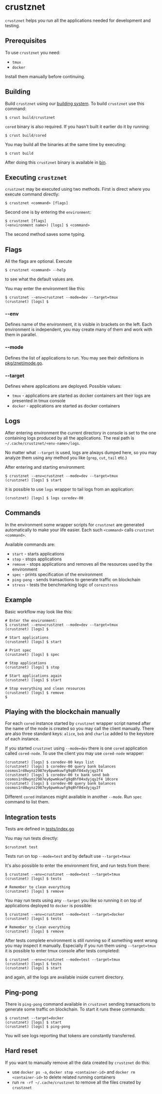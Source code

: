 # crustznet
`crustznet` helps you run all the applications needed for development and testing.

## Prerequisites
To use `crustznet` you need:
- `tmux`
- `docker`

Install them manually before continuing.

## Building

Build `crustznet` using our [building system](../../../build).
To build `crustznet` use this command:

```
$ crust build/crustznet
```

`cored` binary is also required. If you hasn't built it earlier do it by running:

```
$ crust build/cored
```

You may build all the binaries at the same time by executing:

```
$ crust build
```

After doing this `crustznet` binary is available in [bin](../../../bin).

## Executing `crustznet`

`crustznet` may be executed using two methods.
First is direct where you execute command directly:

```
$ crustznet <command> [flags]
```

Second one is by entering the `environment`:

```
$ crustznet [flags]
(<environment name>) [logs] $ <command> 
```

The second method saves some typing.

## Flags

All the flags are optional. Execute

```
$ crustznet <command> --help
```

to see what the default values are.

You may enter the environment like this:

```
$ crustznet --env=crustznet --mode=dev --target=tmux
(crustznet) [logs] $
```

### --env

Defines name of the environment, it is visible in brackets on the left.
Each environment is independent, you may create many of them and work with them in parallel.

### --mode

Defines the list of applications to run. You may see their definitions in [pkg/znet/mode.go](../../pkg/znet/mode.go).

### --target

Defines where applications are deployed. Possible values:
- `tmux` - applications are started as docker containers ant their logs are presented in tmux console
- `docker` - applications are started as docker containers

## Logs

After entering environment the current directory in console is set to the one
containing logs produced by all the applications. The real path is `~/.cache/crustznet/<env-name>/logs`.

No matter what `--target` is used, logs are always dumped here, so you may analyze them using any method you like (`grep`, `cut`, `tail` etc.)

After entering and starting environment:

```
$ crustznet --env=crustznet --mode=dev --target=tmux
(crustznet) [logs] $ start
```

it is possible to use `logs` wrapper to tail logs from an application:

```
(crustznet) [logs] $ logs coredev-00
```

## Commands

In the environment some wrapper scripts for `crustznet` are generated automatically to make your life easier.
Each such `<command>` calls `crustznet <command>`.

Available commands are:
- `start` - starts applications
- `stop` - stops applications
- `remove` - stops applications and removes all the resources used by the environment
- `spec` - prints specification of the environment
- `ping-pong` - sends transactions to generate traffic on blockchain
- `stress` - tests the benchmarking logic of `corezstress`

## Example

Basic workflow may look like this:

```
# Enter the environment:
$ crustznet --env=crustznet --mode=dev --target=tmux
(crustznet) [logs] $

# Start applications
(crustznet) [logs] $ start

# Print spec
(crustznet) [logs] $ spec

# Stop applications
(crustznet) [logs] $ stop

# Start applications again
(crustznet) [logs] $ start

# Stop everything and clean resources
(crustznet) [logs] $ remove
$
```

## Playing with the blockchain manually

For each `cored` instance started by `crustznet` wrapper script named after the name of the node is created so you may call the client manually.
There are also three standard keys: `alice`, `bob` and `charlie` added to the keystore of each instance.

If you started `crustznet` using `--mode=dev` there is one `cored` application called `cored-node`.
To use the client you may use `cored-node` wrapper:

```
(crustznet) [logs] $ coredev-00 keys list
(crustznet) [logs] $ coredev-00 query bank balances cosmos1rd8wynz2987ey6pwmkuwfg9q8hf04xdyjqy2f4
(crustznet) [logs] $ coredev-00 tx bank send bob cosmos1rd8wynz2987ey6pwmkuwfg9q8hf04xdyjqy2f4 10core
(crustznet) [logs] $ coredev-00 query bank balances cosmos1rd8wynz2987ey6pwmkuwfg9q8hf04xdyjqy2f
```

Different `cored` instances might available in another `--mode`. Run `spec` command to list them.

## Integration tests

Tests are defined in [tests/index.go](../../tests/index.go)

You may run tests directly:

```
$crustznet test
```

Tests run on top `--mode=test` and by default use `--target=tmux`

It's also possible to enter the environment first, and run tests from there:

```
$ crustznet --env=crustznet --mode=test --target=tmux
(crustznet) [logs] $ tests

# Remember to clean everything
(crustznet) [logs] $ remove
```

You may run tests using any `--target` you like so running it on top of applications deployed to `docker` is possible:

```
$ crustznet --env=crustznet --mode=test --target=docker
(crustznet) [logs] $ tests

# Remember to clean everything
(crustznet) [logs] $ remove
```

After tests complete environment is still running so if something went wrong you may inspect it manually.
Especially if you run them using `--target=tmux` it is possible to enter tmux console after tests completed:

```
$ crustznet --env=crustznet --mode=test --target=tmux
(crustznet) [logs] $ tests
(crustznet) [logs] $ start
```

and again, all the logs are available inside current directory.

## Ping-pong

There is `ping-pong` command available in `crustznet` sending transactions to generate some traffic on blockchain.
To start it runs these commands:

```
$ crustznet --target=docker
(crustznet) [logs] $ start
(crustznet) [logs] $ ping-pong
```

You will see logs reporting that tokens are constantly transferred.

## Hard reset

If you want to manually remove all the data created by `crustznet` do this:
- use `docker ps -a`, `docker stop <container-id>` and `docker rm <container-id>` to delete related running containers
- run `rm -rf ~/.cache/crustznet` to remove all the files created by `crustznet`
